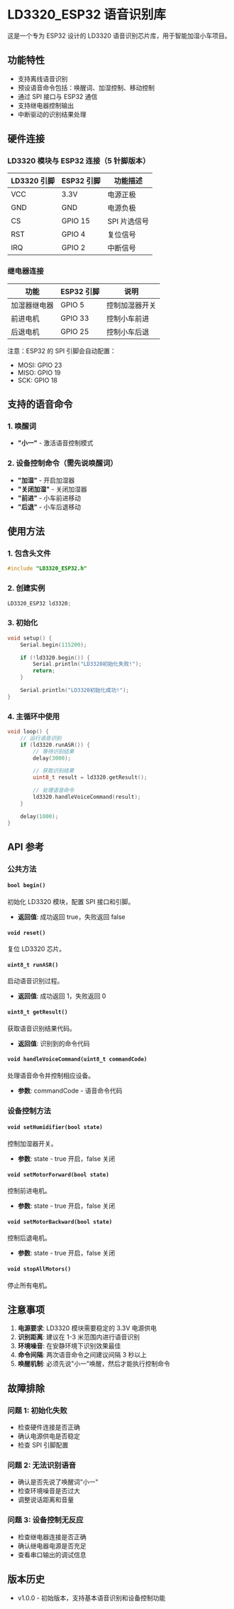 # LD3320_ESP32 语音识别库

这是一个专为 ESP32 设计的 LD3320 语音识别芯片库，用于智能加湿小车项目。

## 功能特性

- 支持离线语音识别
- 预设语音命令包括：唤醒词、加湿控制、移动控制
- 通过 SPI 接口与 ESP32 通信
- 支持继电器控制输出
- 中断驱动的识别结果处理

## 硬件连接

### LD3320 模块与 ESP32 连接（5 针脚版本）

| LD3320 引脚 | ESP32 引脚 | 功能描述     |
| ----------- | ---------- | ------------ |
| VCC         | 3.3V       | 电源正极     |
| GND         | GND        | 电源负极     |
| CS          | GPIO 15    | SPI 片选信号 |
| RST         | GPIO 4     | 复位信号     |
| IRQ         | GPIO 2     | 中断信号     |

### 继电器连接

| 功能         | ESP32 引脚 | 说明           |
| ------------ | ---------- | -------------- |
| 加湿器继电器 | GPIO 5     | 控制加湿器开关 |
| 前进电机     | GPIO 33    | 控制小车前进   |
| 后退电机     | GPIO 25    | 控制小车后退   |

注意：ESP32 的 SPI 引脚会自动配置：

- MOSI: GPIO 23
- MISO: GPIO 19
- SCK: GPIO 18

## 支持的语音命令

### 1. 唤醒词

- **"小一"** - 激活语音控制模式

### 2. 设备控制命令（需先说唤醒词）

- **"加湿"** - 开启加湿器
- **"关闭加湿"** - 关闭加湿器
- **"前进"** - 小车前进移动
- **"后退"** - 小车后退移动

## 使用方法

### 1. 包含头文件

```cpp
#include "LD3320_ESP32.h"
```

### 2. 创建实例

```cpp
LD3320_ESP32 ld3320;
```

### 3. 初始化

```cpp
void setup() {
    Serial.begin(115200);

    if (!ld3320.begin()) {
        Serial.println("LD3320初始化失败!");
        return;
    }

    Serial.println("LD3320初始化成功!");
}
```

### 4. 主循环中使用

```cpp
void loop() {
    // 运行语音识别
    if (ld3320.runASR()) {
        // 等待识别结果
        delay(3000);

        // 获取识别结果
        uint8_t result = ld3320.getResult();

        // 处理语音命令
        ld3320.handleVoiceCommand(result);
    }

    delay(1000);
}
```

## API 参考

### 公共方法

#### `bool begin()`

初始化 LD3320 模块，配置 SPI 接口和引脚。

- **返回值**: 成功返回 true，失败返回 false

#### `void reset()`

复位 LD3320 芯片。

#### `uint8_t runASR()`

启动语音识别过程。

- **返回值**: 成功返回 1，失败返回 0

#### `uint8_t getResult()`

获取语音识别结果代码。

- **返回值**: 识别到的命令代码

#### `void handleVoiceCommand(uint8_t commandCode)`

处理语音命令并控制相应设备。

- **参数**: commandCode - 语音命令代码

### 设备控制方法

#### `void setHumidifier(bool state)`

控制加湿器开关。

- **参数**: state - true 开启，false 关闭

#### `void setMotorForward(bool state)`

控制前进电机。

- **参数**: state - true 开启，false 关闭

#### `void setMotorBackward(bool state)`

控制后退电机。

- **参数**: state - true 开启，false 关闭

#### `void stopAllMotors()`

停止所有电机。

## 注意事项

1. **电源要求**: LD3320 模块需要稳定的 3.3V 电源供电
2. **识别距离**: 建议在 1-3 米范围内进行语音识别
3. **环境噪音**: 在安静环境下识别效果最佳
4. **命令间隔**: 两次语音命令之间建议间隔 3 秒以上
5. **唤醒机制**: 必须先说"小一"唤醒，然后才能执行控制命令

## 故障排除

### 问题 1: 初始化失败

- 检查硬件连接是否正确
- 确认电源供电是否稳定
- 检查 SPI 引脚配置

### 问题 2: 无法识别语音

- 确认是否先说了唤醒词"小一"
- 检查环境噪音是否过大
- 调整说话距离和音量

### 问题 3: 设备控制无反应

- 检查继电器连接是否正确
- 确认继电器电源是否充足
- 查看串口输出的调试信息

## 版本历史

- v1.0.0 - 初始版本，支持基本语音识别和设备控制功能
